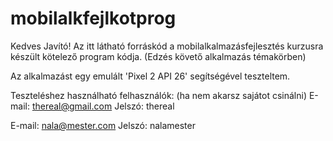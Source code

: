 # mobilalkfejlkotprog

Kedves Javító! Az itt látható forráskód a mobilalkalmazásfejlesztés kurzusra készült kötelező program kódja. (Edzés követő alkalmazás témakörben)

Az alkalmazást egy emulált 'Pixel 2 API 26' segítségével teszteltem.

Teszteléshez használható felhasználók: (ha nem akarsz sajátot csinálni)
  E-mail: thereal@gmail.com
  Jelszó: thereal
  
  E-mail: nala@mester.com
  Jelszó: nalamester
